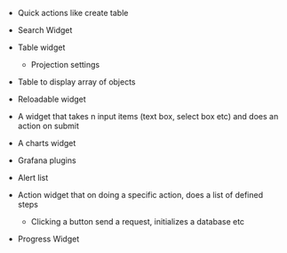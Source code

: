 * Quick actions like create table

* Search Widget
* Table widget
    * Projection settings
* Table to display array of objects
* Reloadable widget
* A widget that takes n input items (text box, select box etc) and does an action on submit
* A charts widget
* Grafana plugins
* Alert list
* Action widget that on doing a specific action, does a list of defined steps
    * Clicking a button send a request, initializes a database etc
* Progress Widget